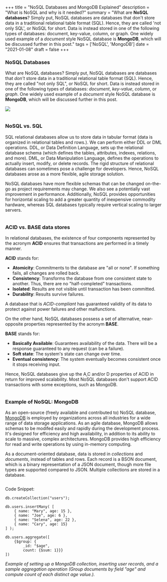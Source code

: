 +++
title = "NoSQL Databases and MongoDB Explained"
description = "What is NoSQL and why is it needed?"
summary = "What are **NoSQL databases**? Simply put, NoSQL databases are databases that don't store data in a traditional relational table format (SQL). Hence, they are called 'not only SQL', or NoSQL for short. Data is instead stored in one of the following types of databases: document, key-value, column, or graph. One widely used example of a *document* style NoSQL database is **MongoDB**, which will be discussed further in this post."
tags = ['NoSQL', 'MongoDB']
date = "2021-01-08"
draft = false
+++

### NoSQL Databases

What are NoSQL databases? Simply put, NoSQL databases are databases that *don't* store data in a traditional relational table format (SQL). Hence, they are called "not only SQL", or NoSQL for short. Data is instead stored in one of the following types of databases: *document*, *key-value*, *column*, or *graph*. One widely used example of a *document* style NoSQL database is **MongoDB**, which will be discussed further in this post.

![](/images/nosql1.png)

![]()


### NoSQL vs. SQL

SQL relational databases allow us to store data in tabular format (data is organized in relational tables and rows.). We can perform either DDL or DML operations. DDL, or Data Definition Language, sets up the relational database schema (which defines the tables, attributes, indexes, relations, and more). DML, or Data Manipulation Language, defines the operations to actually insert, modify, or delete records. The rigid structure of relational databases can sometimes pose a challenge for developers. Hence, NoSQL databases arose as a more flexible, agile storage solution.

NoSQL databases have more flexible schemas that can be changed on-the-go as project requirements may change. We also see a potentially vast improvement in performance. Additionally, NoSQL provides opportunities for horizontal scaling to add a greater quantity of inexpensive commodity hardware, whereas SQL databases typically require vertical scaling to larger servers.

![]()


### ACID vs. BASE data stores

In relational databases, the existence of four components represented by the acronym **ACID** ensures that transactions are performed in a timely manner. 

**ACID** stands for:
* **Atomicity**: Commitments to the database are "all or none". If something fails, all changes are rolled back.
* **Consistency**: Transforms the database from one consistent state to another. Thus, there are no "half-completed" transactions.
* **Isolated**: Results are not visible until transaction has been committed.
* **Durability**: Results survive failures.

A database that is *ACID-compliant* has guaranteed validity of its data to protect against power failures and other malfunctions.


On the other hand, NoSQL databases possess a set of alternative, near-opposite properties represented by the acronym **BASE**.

**BASE** stands for:
* **Basically Available**: Guarantees availability of the data. There will be a response guaranteed to any request (can be a failure).
* **Soft state**: The system's state can change over time.
* **Eventual consistency**: The system eventually becomes consistent once it stops receiving input.

Hence, NoSQL databases give up the A,C and/or D properties of ACID in return for improved scalability. Most NoSQL databases don't support ACID transactions with some exceptions, such as MongoDB.

![]()


### Example of NoSQL: MongoDB

As an open-source (freely available and contributed to) NoSQL database, [MongoDB](https://www.mongodb.com/) is employed by organizations across all industries for a wide range of data storage applications. As an agile database, MongoDB allows schemas to be modifed easily and rapidly during the development process. It's designed for efficiency and high availability, in addition to its ability to scale to massive, complex architectures. MongoDB provides high efficiency for read and write operations by using in-memory computing. 

As a document-oriented database, data is stored in *collections* and *documents*, instead of tables and rows. Each record is a BSON document, which is a binary representation of a JSON document, though more file types are supported compared to JSON. Multiple collections are stored in a database.

![]()

Code Snippet:
```
db.createCollection("users");

db.users.insertMany( [
    { name: "Mary", age: 15 },
    { name: "Joe", age: 6 },
    { name: "Selena", age: 22 },
    { name: "Cary", age: 15}
] );

db.users.aggregate([
	{$group: {
		_id: "$age",
		count: {$sum: 1}}}
])
```
*Example of setting up a MongoDB collection, inserting user records, and a sample aggregation operation (Group documents by field "age" and compute count of each distinct age value.).*
